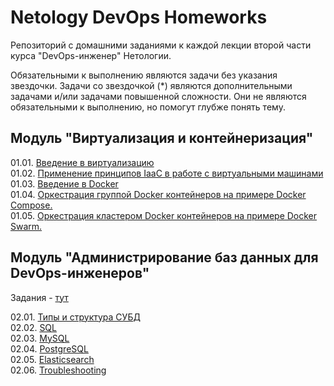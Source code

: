 # Netology DevOps Homeworks
Репозиторий с домашними заданиями к каждой лекции второй части курса "DevOps-инженер" Нетологии.

Обязательными к выполнению являются задачи без указания звездочки. Задачи со звездочкой (*) являются дополнительными 
задачами и/или задачами повышенной сложности. Они не являются обязательными к выполнению, но помогут глубже понять тему.


## Модуль "Виртуализация и контейнеризация"  

01.01. [Введение в виртуализацию](01-virt-01-basics)  
01.02. [Применение принципов IaaC в работе с виртуальными машинами](01-virt-02-iaac)  
01.03. [Введение в Docker](01-virt-03-docker)  
01.04. [Оркестрация группой Docker контейнеров на примере Docker Compose.](01-virt-04-docker-compose)  
01.05. [Оркестрация кластером Docker контейнеров на примере Docker Swarm.](01-virt-05-docker-swarm)  

## Модуль "Администрирование баз данных для DevOps-инженеров"  
Задания - [тут](https://github.com/netology-code/bd-dev-homeworks)  

02.01. [Типы и структура СУБД](02-db-01-basics)  
02.02. [SQL](02-db-02-sql)  
02.03. [MySQL](02-db-03-mysql)  
02.04. [PostgreSQL](02-db-04-postgresql)  
02.05. [Elasticsearch](02-db-05-elastic)  
02.06. [Troubleshooting](02-db-06-troubleshooting)  